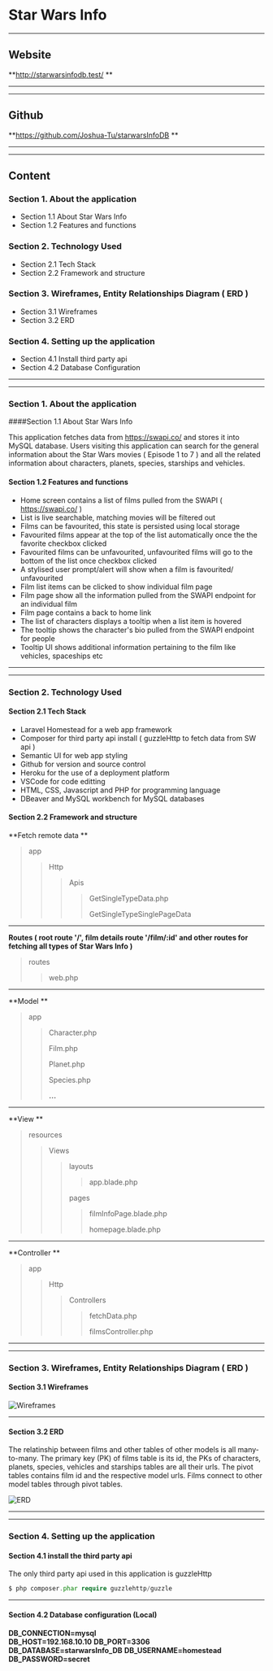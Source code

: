 # Star Wars Info

---------------------------------------

## Website

**http://starwarsinfodb.test/ **

--------

----

## Github

**https://github.com/Joshua-Tu/starwarsInfoDB **

-------

------

## Content

### Section 1. About the application

* Section 1.1 About Star Wars Info
* Section 1.2 Features and functions

### Section 2. Technology Used

* Section 2.1 Tech Stack
* Section 2.2 Framework and structure

### Section 3. Wireframes, Entity Relationships Diagram ( ERD )

* Section 3.1 Wireframes
* Section 3.2 ERD

### Section 4. Setting up the application

* Section 4.1 Install third party api
* Section 4.2 Database Configuration

----

------

### Section 1. About the application

####Section 1.1 About Star Wars Info

This application fetches data from https://swapi.co/ and stores it into MySQL database. Users visiting this application can search for the general information about the Star Wars movies ( Episode 1 to 7 ) and all the related information about characters, planets, species, starships and vehicles.

#### Section 1.2 Features and functions

* Home screen contains a list of films pulled from the SWAPI ( https://swapi.co/ )
* List is live searchable, matching movies will be filtered out
* Films can be favourited, this state is persisted using local storage
* Favourited films appear at the top of the list automatically once the the favorite checkbox clicked
* Favourited films can be unfavourited, unfavourited films will go to the bottom of the list once checkbox clicked
* A stylised user prompt/alert will show when a film is favourited/ unfavourited
* Film list items can be clicked to show individual film page
* Film page show all the information pulled from the SWAPI endpoint for an individual film
* Film page contains a back to home link
* The list of characters displays a tooltip when a list item is hovered
* The tooltip shows the character's bio pulled from the SWAPI endpoint for people
* Tooltip UI shows additional information pertaining to the film like vehicles, spaceships etc

----

-----

### Section 2. Technology Used

#### Section 2.1 Tech Stack

* Laravel Homestead for a web app framework
* Composer for third party api install ( guzzleHttp to fetch data from SW api )
* Semantic UI for web app styling
* Github for version and source control
* Heroku for the use of a deployment platform
* VSCode for code editting
* HTML, CSS, Javascript and PHP for programming language
* DBeaver and MySQL workbench for MySQL databases

#### Section 2.2 Framework and structure

**Fetch remote data **

> app
>
> > Http
> >
> > > Apis
> > >
> > > > GetSingleTypeData.php
> > > >
> > > > GetSingleTypeSinglePageData

---

**Routes ( root route '/', film details route '/film/:id' and other routes for fetching all types of Star Wars Info )**

> routes
>
> > web.php

---

**Model **

> app
>
> > Character.php
> >
> > Film.php
> >
> > Planet.php
> >
> > Species.php
> >
> > **...**

---------

**View **

> resources
>
> > Views
> >
> > > layouts
> > >
> > > > app.blade.php
> > >
> > > pages
> > >
> > > > filmInfoPage.blade.php
> > > >
> > > > homepage.blade.php

---

**Controller **

> app
>
> > Http
> >
> > > Controllers
> > >
> > > > fetchData.php
> > > >
> > > > filmsController.php

---

----

### Section 3. Wireframes, Entity Relationships Diagram ( ERD )

#### Section 3.1 Wireframes

![Wireframes](https://github.com/Joshua-Tu/starwarsInfoDB/blob/master/StarWarsInfo_wireframing.png?raw=true)

---

#### Section 3.2 ERD

The relatinship between films and other tables of other models is all many-to-many. The primary key (PK) of films table is its id, the PKs of characters, planets, species, vehicles and starships tables are all their urls. The pivot tables contains film id and the respective model urls. Films connect to other model tables through pivot tables.

![ERD](https://github.com/Joshua-Tu/starwarsInfoDB/blob/master/ERD.png?raw=true)

----

---

### Section 4. Setting up the application

#### Section 4.1 install the third party api

The only third party api used in this application is guzzleHttp

```php
$ php composer.phar require guzzlehttp/guzzle 
```

----

#### Section 4.2 Database configuration (Local)

**DB_CONNECTION=mysql**  
**DB_HOST=192.168.10.10**
**DB_PORT=3306**
**DB_DATABASE=starwarsInfo_DB**
**DB_USERNAME=homestead**
**DB_PASSWORD=secret**

